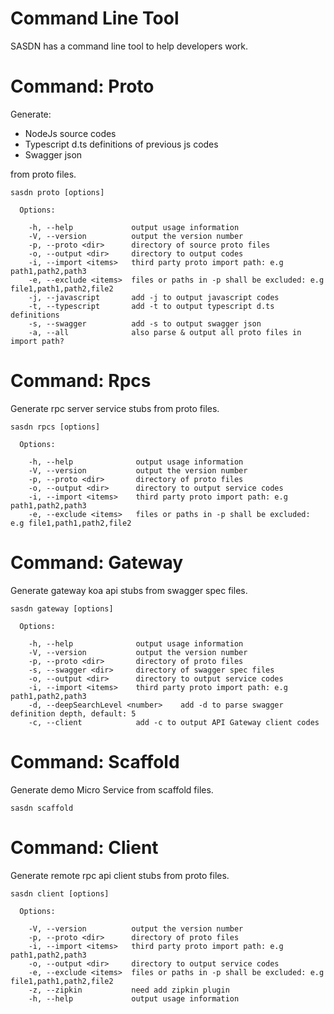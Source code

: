 Command Line Tool
=================
SASDN has a command line tool to help developers work.

# Command: Proto
Generate:

* NodeJs source codes 
* Typescript d.ts definitions of previous js codes
* Swagger json

from proto files.

```
sasdn proto [options]

  Options:

    -h, --help             output usage information
    -V, --version          output the version number
    -p, --proto <dir>      directory of source proto files
    -o, --output <dir>     directory to output codes
    -i, --import <items>   third party proto import path: e.g path1,path2,path3
    -e, --exclude <items>  files or paths in -p shall be excluded: e.g file1,path1,path2,file2
    -j, --javascript       add -j to output javascript codes
    -t, --typescript       add -t to output typescript d.ts definitions
    -s, --swagger          add -s to output swagger json
    -a, --all              also parse & output all proto files in import path?
```

# Command: Rpcs
Generate rpc server service stubs from proto files.

```
sasdn rpcs [options]

  Options:

    -h, --help              output usage information
    -V, --version           output the version number
    -p, --proto <dir>       directory of proto files
    -o, --output <dir>      directory to output service codes
    -i, --import <items>    third party proto import path: e.g path1,path2,path3
    -e, --exclude <items>   files or paths in -p shall be excluded: e.g file1,path1,path2,file2
```

# Command: Gateway
Generate gateway koa api stubs from swagger spec files.

```
sasdn gateway [options]

  Options:

    -h, --help              output usage information
    -V, --version           output the version number
    -p, --proto <dir>       directory of proto files
    -s, --swagger <dir>     directory of swagger spec files
    -o, --output <dir>      directory to output service codes
    -i, --import <items>    third party proto import path: e.g path1,path2,path3
    -d, --deepSearchLevel <number>    add -d to parse swagger definition depth, default: 5
    -c, --client            add -c to output API Gateway client codes
```

# Command: Scaffold
Generate demo Micro Service from scaffold files.

```
sasdn scaffold
```


# Command: Client
Generate remote rpc api client stubs from proto files.

```
sasdn client [options]

  Options:

    -V, --version          output the version number
    -p, --proto <dir>      directory of proto files
    -i, --import <items>   third party proto import path: e.g path1,path2,path3
    -o, --output <dir>     directory to output service codes
    -e, --exclude <items>  files or paths in -p shall be excluded: e.g file1,path1,path2,file2
    -z, --zipkin           need add zipkin plugin
    -h, --help             output usage information
```